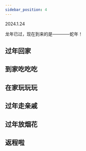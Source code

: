 ```yaml
---
sidebar_position: 4
---
```

2024.1.24  

龙年已过，现在到来的是————蛇年！

## 过年回家

## 到家吃吃吃

## 在家玩玩玩

## 过年走亲戚

## 过年放烟花

## 返程啦